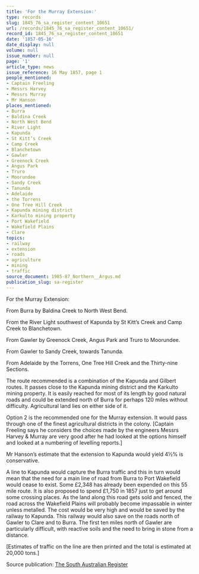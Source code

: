 ```yaml
---
title: 'For the Murray Extension:'
type: records
slug: 1845_76_sa_register_content_10651
url: /records/1845_76_sa_register_content_10651/
record_id: 1845_76_sa_register_content_10651
date: '1857-05-16'
date_display: null
volume: null
issue_number: null
page: '1'
article_type: news
issue_reference: 16 May 1857, page 1
people_mentioned:
- Captain Freeling
- Messrs Harvey
- Messrs Murray
- Mr Hanson
places_mentioned:
- Burra
- Baldina Creek
- North West Bend
- River Light
- Kapunda
- St Kitt’s Creek
- Camp Creek
- Blanchetown
- Gawler
- Greenock Creek
- Angus Park
- Truro
- Moorundee
- Sandy Creek
- Tanunda
- Adelaide
- the Torrens
- One Tree Hill Creek
- Kapunda mining district
- Karkulto mining property
- Port Wakefield
- Wakefield Plains
- Clare
topics:
- railway
- extension
- roads
- agriculture
- mining
- traffic
source_document: 1985-87_Northern__Argus.md
publication_slug: sa-register
---
```


For the Murray Extension:

From Burra by Baldina Creek to North West Bend.

From the River Light southwest of Kapunda by St Kitt’s Creek and Camp Creek to Blanchetown.

From Gawler by Greenock Creek, Angus Park and Truro to Moorundee.

From Gawler to Sandy Creek, towards Tanunda.

From Adelaide by the Torrens, One Tree Hill Creek and the Thirty-nine Sections.

The route recommended is a combination of the Kapunda and Gilbert routes.  It passes close to the Kapunda mining district and the Karkulto mining property.  It is easily reached for most of its length by good natural roads and could be extended north of Burra for perhaps 120 miles without difficulty.  Agricultural land lies on either side of it.

Option 2 is the recommended one for the Murray extension.  It would pass through one of the finest agricultural districts in the colony.  [Captain Freeling says he considers the choices made by the engineers Messrs Harvey & Murray are very good after he had looked at the options himself and looked at a numbering of levelling reports.]

Mr Hanson’s estimate that the extension to Kapunda would yield 4½% is conservative.

A line to Kapunda would capture the Burra traffic and this in turn would mean that the need for a main line of road from Burra to Port Wakefield would cease to exist.  Some £2,348 has already been expended on this 55 mile route.  It is also proposed to spend £1,750 in 1857 just to get around some crossing places.  As the land along this road gets sold and fenced, the road across the Wakefield Plains will probably become impassable in winter unless metalled. The cost would be very high and would be saved by the railway to Kapunda.  This railway would also save on the roads north of Gawler to Clare and to Burra.  The first ten miles north of Gawler are particularly difficult, with reactive soils and the need to bring in stone from a distance.

[Estimates of traffic on the line are then printed and the total is estimated at 20,000 tons.]

Source publication: [The South Australian Register](/publications/sa-register/)
